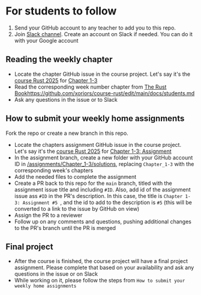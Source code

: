 # For students to follow

1. Send your GitHub account to any teacher to add you to this repo.
2. Join [Slack channel](https://xorio.slack.com/archives/C0869LC717B). Create an account on Slack if needed. You can do it with your Google account

## Reading the weekly chapter

- Locate the chapter GitHub issue in the course project. Let's say it's the [course Rust 2025](https://github.com/orgs/xoriors/projects/3) for [Chapter 1-3](#4)
- Read the corresponding week number chapter from [The Rust Book](https://doc.rust-lang.org/book/)https://github.com/xoriors/course-rust/edit/main/docs/students.md
- Ask any questions in the issue or to Slack

## How to submit your weekly home assignments

Fork the repo or create a new branch in this repo.

- Locate the chapters assignment GitHub issue in the course project. Let's say it's the [course Rust 2025](https://github.com/orgs/xoriors/projects/3) for [Chapter 1-3: Assignment](#5)
- In the assignment branch, create a new folder with your GitHub account ID in [/assignments/Chapter_1-3/solutions](../assignments/Chapter_1-3/solutions), replacing `Chapter_1-3` with the corresponding week's chapters
- Add the needed files to complete the assignment
- Create a PR back to this repo for the `main` branch, titled with the assignment issue title and including `#ID`. Also, add id of the assignment issue ass `#ID` in the PR's description.
  In this case, the title is `Chapter 1-3: Assignment #5 `, and the id to add to the description is `#5` (this will be converted to a link to the issue by GitHub on view)
- Assign the PR to a reviewer
- Follow up on any comments and questions, pushing additional changes to the PR's branch until the PR is merged

## Final project

- After the course is finished, the course project will have a final project assignment. Please complete that based on your availability and ask any questions in the issue or on Slack
- While working on it, please follow the steps from `How to submit your weekly home assignments`
